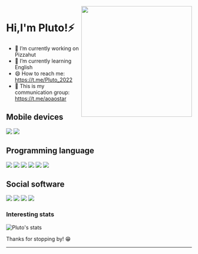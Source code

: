 <img align="right" width="300" height="300" src="https://avatars.githubusercontent.com/u/86001674">

# Hi,I'm Pluto!⚡

- 🔭 I’m currently working on Pizzahut
- 🌱 I’m currently learning English
- 😄 How to reach me: <https://t.me/Pluto_2022>
- 💬 This is my communication group: <https://t.me/aoaostar>

## Mobile devices
[![](https://img.shields.io/badge/Xiaomi-FF6900?style=flat-square&logo=xiaomi&logoColor=ffffff)](https://www.mi.com/)
[![](https://img.shields.io/badge/Lenovo-E2231A?style=flat-square&logo=lenovo&logoColor=ffffff)](https://www.lenovo.com/)

## Programming language
[![](https://img.shields.io/badge/-Java-007396?style=flat-square&logo=java&logoColor=ffffff)](https://www.java.com/)
[![](https://img.shields.io/badge/-Python-3776AB?style=flat-square&logo=python&logoColor=ffffff)](https://www.python.org/)
[![](https://img.shields.io/badge/-PHP-777BB4?style=flat-square&logo=php&logoColor=ffffff)](https://www.php.net/)
[![](https://img.shields.io/badge/-JavaScript-F7DF1E?style=flat-square&logo=php&logoColor=ffffff)](https://www.javascript.com/)
[![](https://img.shields.io/badge/-Vue.js-4FC08D?style=flat-square&logo=vuedotjs&logoColor=ffffff)](https://vuejs.org/)
[![](https://img.shields.io/badge/-React-61DAFB?style=flat-square&logo=react&logoColor=ffffff)](https://reactjs.org/)

## Social software
![](https://img.shields.io/badge/-Tencent%20QQ-EB1923?style=flat-square&logo=tencentqq&logoColor=ffffff)
![](https://img.shields.io/badge/-WeChat-07C160?style=flat-square&logo=wechat&logoColor=ffffff)
![](https://img.shields.io/badge/-Telegram-26A5E4?style=flat-square&logo=telegram&logoColor=ffffff)
![](https://img.shields.io/badge/-Sina%20Weibo-E6162D?style=flat-square&logo=sinaweibo&logoColor=ffffff)

### Interesting stats

![Pluto's stats](https://github-readme-stats.vercel.app/api?username=aoaostar&show_icons=true&include_all_commits=true)

Thanks for stopping by! 😁

---
